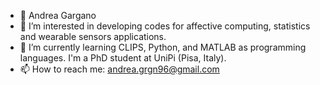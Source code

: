 - 👋 Andrea Gargano
- 👀 I’m interested in developing codes for affective computing, statistics and wearable sensors applications.
- 🌱 I’m currently learning CLIPS, Python, and MATLAB as programming languages. I'm a PhD student at UniPi (Pisa, Italy).
- 📫 How to reach me: andrea.grgn96@gmail.com

<!---
grgn96/grgn96 is a ✨ special ✨ repository because its `README.md` (this file) appears on your GitHub profile.
You can click the Preview link to take a look at your changes.
--->
